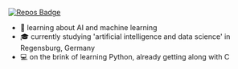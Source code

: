 [![Repos Badge](https://badges.pufler.dev/repos/kyrbii)](https://badges.pufler.dev)

- 🌱 learning about AI and machine learning
- :mortar_board: currently studying 'artificial intelligence and data science' in Regensburg, Germany
- :computer: on the brink of learning Python, already getting along with C
